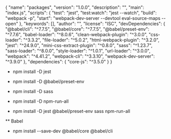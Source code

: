 {
"name": "packages",
"version": "1.0.0",
"description": "",
"main": "index.js",
"scripts": {
"test": "jest",
"test:watch": "jest --watch",
"build": "webpack -p",
"start": "webpack-dev-server --devtool eval-source-maps --open"
},
"keywords": [],
"author": "",
"license": "ISC",
"devDependencies": {
"@babel/cli": "^7.7.5",
"@babel/core": "^7.7.5",
"@babel/preset-env": "^7.7.6",
"babel-loader": "^8.0.6",
"clean-webpack-plugin": "^3.0.0",
"css-loader": "^3.3.2",
"file-loader": "^5.0.2",
"html-webpack-plugin": "^3.2.0",
"jest": "^24.9.0",
"mini-css-extract-plugin": "^0.8.0",
"sass": "^1.23.7",
"sass-loader": "^8.0.0",
"style-loader": "^1.0.1",
"url-loader": "^3.0.0",
"webpack": "^4.41.2",
"webpack-cli": "^3.3.10",
"webpack-dev-server": "^3.9.0"
},
"dependencies": {
"core-js": "^3.5.0"
}
}

- npm install -D jest
- npm install -D @babel/preset-env
- npm install -D sass
- npm install -D npm-run-all

- npm install -D jest @babel/preset-env sass npm-run-all

\*\* Babel

- npm install --save-dev @babel/core @babel/cli
